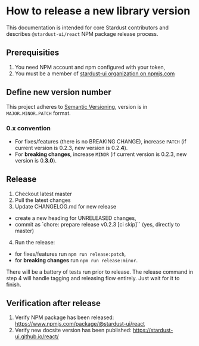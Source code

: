 # How to release a new library version

This documentation is intended for core Stardust contributors and describes `@stardust-ui/react` NPM package release process.

## Prerequisities

1. You need NPM account and npm configured with your token,
2. You must be a member of [stardust-ui organization on npmjs.com](https://www.npmjs.com/settings/stardust-ui/members)

## Define new version number
This project adheres to [Semantic Versioning](https://semver.org/spec/v2.0.0.html), version is in `MAJOR.MINOR.PATCH` format.

### 0.x convention
- For fixes/features (there is no BREAKING CHANGE), increase `PATCH` (if current version is 0.2.3, new version is 0.2.**4**).
- For **breaking changes**, increase `MINOR` (if current version is 0.2.3, new version is 0.**3.0**).

## Release
1. Checkout latest master
2. Pull the latest changes
3. Update CHANGELOG.md for new release
  - create a new heading for UNRELEASED changes,
  - commit as `chore: prepare release v0.2.3 [ci skip]`` (yes, directly to master)
4. Run the release:
  - for fixes/features run `npm run release:patch`,
  - for **breaking changes** run `npm run release:minor`.

There will be a battery of tests run prior to release.
The release command in step 4 will handle tagging and releasing flow entirely. Just wait for it to finish.

## Verification after release
1. Verify NPM package has been released: https://www.npmjs.com/package/@stardust-ui/react
2. Verify new docsite version has been published: https://stardust-ui.github.io/react/  
